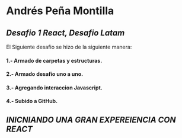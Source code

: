 # Andrés Peña Montilla
## _Desafio 1 React, Desafio Latam_

El Siguiente desafio se hizo de la siguiente manera:
#### 1.- Armado de carpetas y estructuras.
#### 2.- Armado desafio uno a uno.
#### 3.- Agregando interaccion Javascript.
#### 4.- Subido a GitHub.


## _INICNIANDO UNA GRAN EXPEREIENCIA CON REACT_
